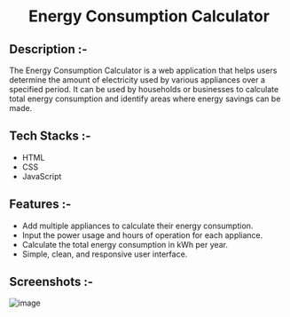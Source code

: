 # <p align="center">Energy Consumption Calculator</p>

## Description :-

The Energy Consumption Calculator is a web application that helps users determine the amount of electricity used by various appliances over a specified period. It can be used by households or businesses to calculate total energy consumption and identify areas where energy savings can be made.

## Tech Stacks :-

- HTML
- CSS
- JavaScript

## Features :-

- Add multiple appliances to calculate their energy consumption.
- Input the power usage and hours of operation for each appliance.
- Calculate the total energy consumption in kWh per year.
- Simple, clean, and responsive user interface.

## Screenshots :-

![image](https://github.com/Rakesh9100/CalcDiverse/assets/73993775/766c291b-6d95-4fc9-b5b5-70046083e551)
